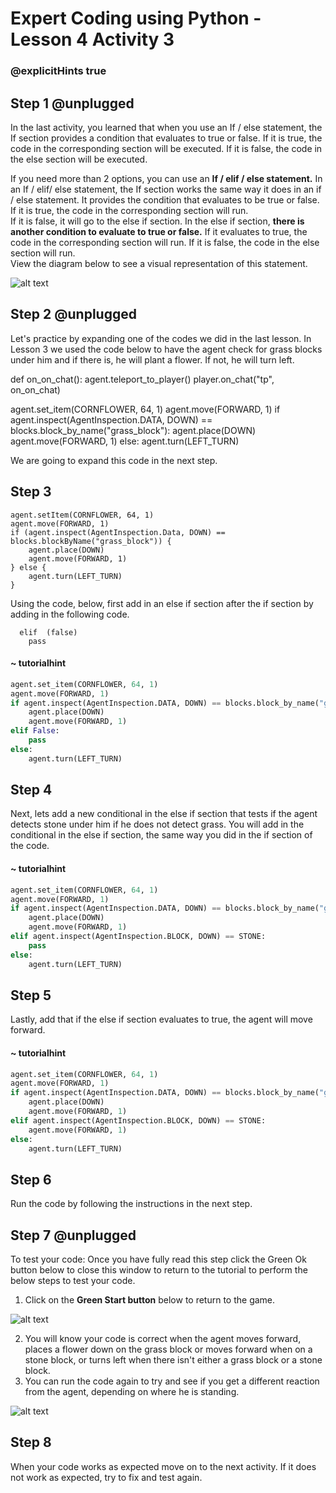 # Expert Coding using Python - Lesson 4 Activity 3
### @explicitHints true

## Step 1 @unplugged

In the last activity, you learned that when you use an If / else statement, the If section provides a condition that evaluates to true or false.  If it is true, the code in the corresponding section will be executed. If it is false, the code in the else section will be executed. 

If you need more than 2 options, you can use an **If / elif / else statement.** 
In an If / elif/ else statement, the If section works the same way it does in an if / else statement.  It provides the condition that evaluates to be true or false. If it is true, the code in the corresponding section will run.  
If it is false, it will go to the else if section.  In the else if section, **there is another condition to evaluate to true or false.**  If it evaluates to true, the code in the corresponding section will run. If it is false, the code in the else section will run.  
View the diagram below to see a visual representation of this statement. 

![alt text](https://expertjs.codingcredentials.com/Lesson4/4.2/4.6.JPG?raw=true  "If/Else if/Else")

## Step 2 @unplugged

Let's practice by expanding one of the codes we did in the last lesson. 
In Lesson 3 we used the code below to have the agent check for grass blocks under him and if there is, he will plant a flower.  If not, he will turn left.  

def on_on_chat():
    agent.teleport_to_player()
player.on_chat("tp", on_on_chat)

agent.set_item(CORNFLOWER, 64, 1)
agent.move(FORWARD, 1)
if agent.inspect(AgentInspection.DATA, DOWN) == blocks.block_by_name("grass_block"):
    agent.place(DOWN)
    agent.move(FORWARD, 1)
else:
    agent.turn(LEFT_TURN)

We are going to expand this code in the next step. 


## Step 3

```template
agent.setItem(CORNFLOWER, 64, 1)
agent.move(FORWARD, 1)
if (agent.inspect(AgentInspection.Data, DOWN) == blocks.blockByName("grass_block")) {
    agent.place(DOWN)
    agent.move(FORWARD, 1)
} else {
    agent.turn(LEFT_TURN)
}

```
Using the code, below, first add in an else if section after the if section by adding in the following code. 

      elif  (false)
	  	pass

#### ~ tutorialhint

```python
agent.set_item(CORNFLOWER, 64, 1)
agent.move(FORWARD, 1)
if agent.inspect(AgentInspection.DATA, DOWN) == blocks.block_by_name("grass_block"):
    agent.place(DOWN)
    agent.move(FORWARD, 1)
elif False:
    pass
else:
    agent.turn(LEFT_TURN)

```

## Step 4

Next, lets add a new conditional in the else if section that tests if the agent detects stone under him if he does not detect grass. 
You will add in the conditional in the else if section, the same way you did in the if section of the code. 

#### ~ tutorialhint

```python 
agent.set_item(CORNFLOWER, 64, 1)
agent.move(FORWARD, 1)
if agent.inspect(AgentInspection.DATA, DOWN) == blocks.block_by_name("grass_block"):
    agent.place(DOWN)
    agent.move(FORWARD, 1)
elif agent.inspect(AgentInspection.BLOCK, DOWN) == STONE:
    pass
else:
    agent.turn(LEFT_TURN)

```

## Step 5

Lastly, add that if the else if section evaluates to true, the agent will move forward. 

#### ~ tutorialhint

```python 
agent.set_item(CORNFLOWER, 64, 1)
agent.move(FORWARD, 1)
if agent.inspect(AgentInspection.DATA, DOWN) == blocks.block_by_name("grass_block"):
    agent.place(DOWN)
    agent.move(FORWARD, 1)
elif agent.inspect(AgentInspection.BLOCK, DOWN) == STONE:
    agent.move(FORWARD, 1)
else:
    agent.turn(LEFT_TURN)

```

## Step 6

Run the code by following the instructions in the next step.

## Step 7 @unplugged

To test your code:
Once you have fully read this step click the Green Ok button below to close this window to return to the tutorial to perform the below steps to test your code.

1. Click on the **Green Start button** below to return to the game.

  

![alt text](https://expertjs.codingcredentials.com/Lesson1/1.1/1.JPG?raw=true  "Start")

2.  You will know your code is correct when the agent moves forward, places a flower down on the grass block or moves forward when on a stone block, or turns left when there isn't either a grass block or a stone block. 
3. You can run the code again to try and see if you get a different reaction from the agent, depending on where he is standing. 

![alt text](https://expertjs.codingcredentials.com/Lesson4/4.2/4.2.png?raw=true  "code")
## Step 8

When your code works as expected move on to the next activity.
If it does not work as expected, try to fix and test again.
